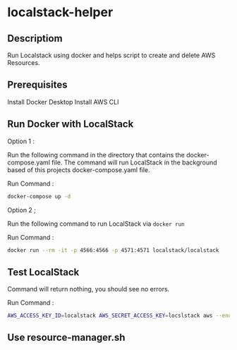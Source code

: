 # localstack-helper

## Descriptiom
Run Localstack using docker and helps script to create and delete AWS Resources.

## Prerequisites
Install Docker Desktop
Install AWS CLI

## Run Docker with LocalStack

Option 1 :

Run the following command in the directory that contains the docker-compose.yaml file. The command will run LocalStack in the background based of this projects docker-compose.yaml file. 

Run Command : 
```bash
docker-compose up -d
```

Option 2 ; 

Run the following command to run LocalStack via `docker run`

Run Command : 
```bash
docker run --rm -it -p 4566:4566 -p 4571:4571 localstack/localstack
```

## Test LocalStack

Command will return nothing, you should see no errors.

Run Command :
 ```bash
 AWS_ACCESS_KEY_ID=localstack AWS_SECRET_ACCESS_KEY=locslstack aws --endpoint-url=http://localhost:4566 s3 ls
 ```

## Use resource-manager.sh